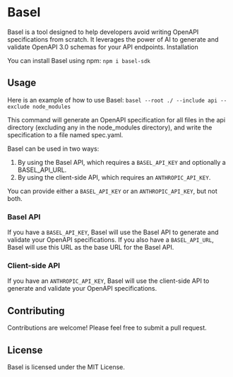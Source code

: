 # Basel

Basel is a tool designed to help developers avoid writing OpenAPI specifications from scratch. It leverages the power of AI to generate and validate OpenAPI 3.0 schemas for your API endpoints.
Installation

You can install Basel using npm:
`npm i basel-sdk`

## Usage

Here is an example of how to use Basel:
`basel --root ./ --include api --exclude node_modules`

This command will generate an OpenAPI specification for all files in the api directory (excluding any in the node_modules directory), and write the specification to a file named spec.yaml.

Basel can be used in two ways:

1. By using the Basel API, which requires a `BASEL_API_KEY` and optionally a BASEL_API_URL.
2. By using the client-side API, which requires an `ANTHROPIC_API_KEY`.

You can provide either a `BASEL_API_KEY` or an `ANTHROPIC_API_KEY`, but not both.

### Basel API

If you have a `BASEL_API_KEY`, Basel will use the Basel API to generate and validate your OpenAPI specifications. If you also have a `BASEL_API_URL`, Basel will use this URL as the base URL for the Basel API.

### Client-side API

If you have an `ANTHROPIC_API_KEY`, Basel will use the client-side API to generate and validate your OpenAPI specifications.

## Contributing

Contributions are welcome! Please feel free to submit a pull request.

## License

Basel is licensed under the MIT License.
